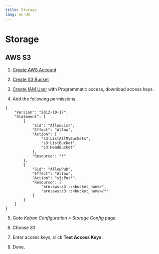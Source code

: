 ```yaml
---
title: Storage
lang: en-US
---
```


# Storage

## AWS S3

1. [Create AWS Account](https://aws.amazon.com/free/)

2. [Create S3 Bucket](https://docs.aws.amazon.com/AmazonS3/latest/user-guide/create-bucket.html)

3. [Create IAM User](https://docs.aws.amazon.com/IAM/latest/UserGuide/id_users_create.html) with Programmatic access, download access keys.

4. Add the following permissions.

```
{
    "Version": "2012-10-17",
    "Statement": [
        {
            "Sid": "AllowList",
            "Effect": "Allow",
            "Action": [
                "s3:ListAllMyBuckets",
                "s3:ListBucket",
                "s3:HeadBucket"
            ],
            "Resource": "*"
        },
        {
            "Sid": "AllowPub",
            "Effect": "Allow",
            "Action": "s3:Put*",
            "Resource": [
                "arn:aws:s3:::<bucket_name>",
                "arn:aws:s3:::<bucket_name>/*"
            ]
        }
    ]
}
```

5. Goto *Kaban Configuration > Storage Config* page.

6. Choose *S3*

7. Enter access keys, click **Test Access Keys**.

8. Done.